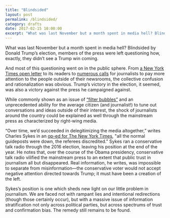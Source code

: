 ```yaml
---
title: "Blindsided"
layout: post
permalink: /blindsided/
category: drafts
date: 2017-02-15 10:00:00
excerpt: "What was last November but a month spent in media hell? Blindsided by Donald Trump’s election, members of the press were left questioning how, exactly, they didn’t see a Trump win coming."
---
```

What was last November but a month spent in media hell? Blindsided by Donald Trump’s election, members of the press were left questioning how, exactly, they didn’t see a Trump win coming. 

And most of this questioning went on in the public sphere. From [a New York Times open letter](https://www.nytimes.com/2016/11/13/us/elections/to-our-readers-from-the-publisher-and-executive-editor.html) to its readers to [numerous calls](https://twitter.com/ashlynstill/status/796419470659092482) for journalists to pay more attention to the people outside of their newsrooms, the collective confusion and rationalization was obvious. Trump’s victory in the election, it seemed, was also a victory against the press he campaigned against.

While commonly shown as an issue of [“filter bubbles”](http://www.ted.com/talks/eli_pariser_beware_online_filter_bubbles) and an unprecedented ability for the average citizen (and journalist!) to tune out conversations and ideas outside of their interest, the shock of journalists around the country could be explained as well through the mainstream press as characterized by right-wing media.

“Over time, we’d succeeded in delegitimizing the media altogether,” writes Charles Sykes in an [op-ed for The New York Times](https://www.nytimes.com/2016/12/15/opinion/sunday/charlie-sykes-on-where-the-right-went-wrong.html), "all the normal guideposts were down, the referees discredited.” Sykes ran a conservative talk radio through the 2016 election, leaving his position at the end of the year. He notes that, over the course of the Obama presidency, conservative talk radio vilified the mainstream press to an extent that public trust in journalism all but disappeared. Real information, he writes, was impossible to separate from misinformation—the conservative voter would not accept negative attention directed towards Trump; it must have been a creation of the left.

Sykes’s position is one which sheds new light on our little problem in journalism. We are faced not with rampant lies and intentional redirections (though those certainly occur), but with a massive issue of information stratification not only across political parties, but across spectrums of trust and confirmation bias. The remedy still remains to be found.
